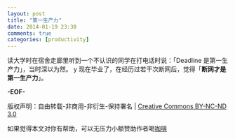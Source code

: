 ```yaml
---
layout: post
title: "第一生产力"
date: 2014-01-19 23:30
comments: true
categories: [productivity]
---
```


读大学时在宿舍走廊里听到一个不认识的同学在打电话时说：「Deadline 是第一生产力」，当时深以为然。
y
现在毕业了，在经历过若干次断网后，觉得「**断网才是第一生产力**」。

**-EOF-**

版权声明：自由转载-非商用-非衍生-保持署名 | [Creative Commons BY-NC-ND 3.0](http://creativecommons.org/licenses/by-nc-nd/3.0/deed.zh "CC 3.0")

如果觉得本文对你有帮助，可以无压力小额赞助作者喝[咖啡](http://me.alipay.com/zhaqiang)
